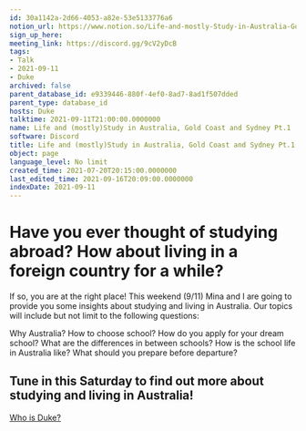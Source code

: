 ```yaml
---
id: 30a1142a-2d66-4053-a82e-53e5133776a6
notion_url: https://www.notion.so/Life-and-mostly-Study-in-Australia-Gold-Coast-and-Sydney-Pt-1-30a1142a2d664053a82e53e5133776a6
sign_up_here: 
meeting_link: https://discord.gg/9cV2yDcB
tags:
- Talk
- 2021-09-11
- Duke
archived: false
parent_database_id: e9339446-880f-4ef0-8ad7-8ad1f507dded
parent_type: database_id
hosts: Duke
talktime: 2021-09-11T21:00:00.0000000
name: Life and (mostly)Study in Australia, Gold Coast and Sydney Pt.1
software: Discord
title: Life and (mostly)Study in Australia, Gold Coast and Sydney Pt.1
object: page
language_level: No limit
created_time: 2021-07-20T20:15:00.0000000
last_edited_time: 2021-09-16T20:09:00.0000000
indexDate: 2021-09-11
---
```



# Have you ever thought of studying abroad? How about living in a foreign country for a while?

If so, you are at the right place! This weekend (9/11) Mina and I are going to provide you some insights about studying and living in Australia. Our topics will include but not limit to the following questions:

Why Australia?
How to choose school?
How do you apply for your dream school?
What are the differences in between schools?
How is the school life in Australia like?
What should you prepare before departure?

## Tune in this Saturday to find out more about studying and living in Australia!
[Who is Duke?](/e0958ccc596f4efea798c99507f0f16e)










